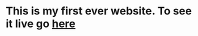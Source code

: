 # This is my first ever website. To see it live go [here](kennybatista.github.io/BiggestInternetMemes)
